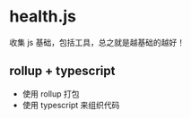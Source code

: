 # health.js

收集 js 基础，包括工具，总之就是越基础的越好！

## rollup + typescript

- 使用  rollup 打包
- 使用 typescript 来组织代码
